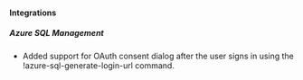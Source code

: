 
#### Integrations

##### Azure SQL Management

- Added support for OAuth consent dialog after the user signs in using the !azure-sql-generate-login-url command.

